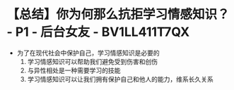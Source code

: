 # 【总结】你为何那么抗拒学习情感知识？ - P1 - 后台女友 - BV1LL411T7QX

-   为了在现代社会中保护自己，学习情感知识是必要的
    1.  学习情感知识可以帮助我们避免受到伤害和创伤
    2.  与异性相处是一种需要学习的技能
    3.  学习情感知识可以让我们拥有保护自己和他人的能力，维系长久关系